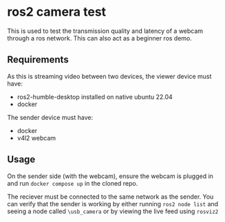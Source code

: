 # ros2 camera test
This is used to test the transmission quality and latency of a webcam through a ros network. This can also act as a beginner ros demo.

## Requirements
As this is streaming video between two devices, the viewer device must have:
- ros2-humble-desktop installed on native ubuntu 22.04
- docker

 The sender device must have:
 - docker
 - v4l2 webcam

## Usage
On the sender side (with the webcam), ensure the webcam is plugged in and run `docker compose up` in the cloned repo.

The reciever must be connected to the same network as the sender.
You can verify that the sender is working by either running `ros2 node list` and seeing a node called `\usb_camera` or by viewing the live feed using `rosviz2`